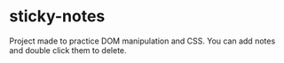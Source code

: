 # sticky-notes

Project made to practice DOM manipulation and CSS. You can add notes and double click them to delete.
